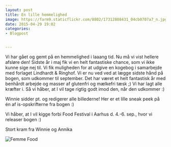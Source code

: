 ```yaml
---
layout: post
title: En lille hemmelighed
image: https://farm9.staticflickr.com/8802/17312808431_04cb0707a7_n.jpg
date: 2015-04-29 19:02
categories:
- Blogpost


---
```


Vi har gået og gemt på en hemmelighed i laaang tid. Nu må vi vist hellere afsløre den! Sidste år i maj fik vi en helt fantastiske chance, som vi ikke kunne sige nej til. Vi fik muligheden for at udgive en kogebog i samarbejde med forlaget Lindhardt & Ringhof. Vi er nu ved ved at lægge sidste hånd på bogen, som udkommer til september. Det har været et helt fantastisk år med benhårdt arbejde og masser af glutenfri og mælkefri tæsk ;) Vi har lagt alle kræfter i. Så vi håber, at I vil tage rigtig godt imod den, når den udkommer :)



Winnie sidder pt. og redigerer alle billederne! Her er et lille sneak peek på én af is-opskrifterne fra bogen :)



Vi håber, at I vil kigge forbi Food Festival i Aarhus d. 4.-6. sep., hvor vi releaser bogen :)


Stort kram fra Winnie og Annika




![Femme Food](https://farm9.staticflickr.com/8802/17312808431_04cb0707a7_c.jpg) 


